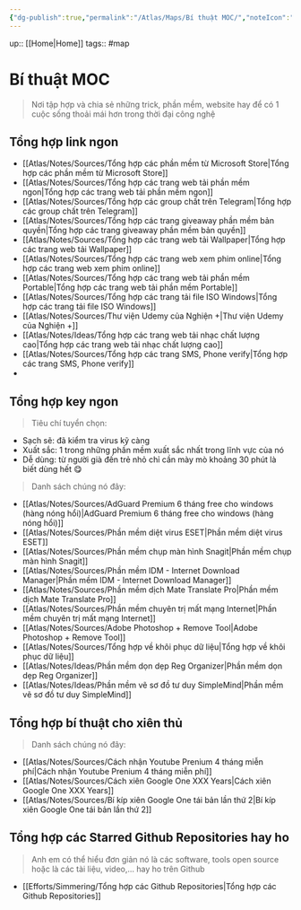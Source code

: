 ```yaml
---
{"dg-publish":true,"permalink":"/Atlas/Maps/Bí thuật MOC/","noteIcon":""}
---
```


up:: [[Home\|Home]]
tags:: #map 

# Bí thuật MOC

> Nơi tập hợp và chia sẻ những trick, phần mềm, website hay để có 1 cuộc sống thoải mái hơn trong thời đại công nghệ

## Tổng hợp link ngon

- [[Atlas/Notes/Sources/Tổng hợp các phần mềm từ Microsoft Store\|Tổng hợp các phần mềm từ Microsoft Store]]
- [[Atlas/Notes/Sources/Tổng hợp các trang web tải phần mềm ngon\|Tổng hợp các trang web tải phần mềm ngon]]
- [[Atlas/Notes/Sources/Tổng hợp các group chất trên Telegram\|Tổng hợp các group chất trên Telegram]]
- [[Atlas/Notes/Sources/Tổng hợp các trang giveaway phần mềm bản quyền\|Tổng hợp các trang giveaway phần mềm bản quyền]]
- [[Atlas/Notes/Sources/Tổng hợp các trang web tải Wallpaper\|Tổng hợp các trang web tải Wallpaper]]
- [[Atlas/Notes/Sources/Tổng hợp các trang web xem phim online\|Tổng hợp các trang web xem phim online]]
- [[Atlas/Notes/Sources/Tổng hợp các trang web tải phần mềm Portable\|Tổng hợp các trang web tải phần mềm Portable]]
- [[Atlas/Notes/Sources/Tổng hợp các trang tải file ISO Windows\|Tổng hợp các trang tải file ISO Windows]]
- [[Atlas/Notes/Sources/Thư viện Udemy của Nghiện +\|Thư viện Udemy của Nghiện +]]
- [[Atlas/Notes/Ideas/Tổng hợp các trang web tải nhạc chất lượng cao\|Tổng hợp các trang web tải nhạc chất lượng cao]]
- [[Atlas/Notes/Sources/Tổng hợp các trang SMS, Phone verify\|Tổng hợp các trang SMS, Phone verify]]
- 

## Tổng hợp key ngon

> Tiêu chí tuyển chọn:

- Sạch sẽ: đã kiểm tra virus kỹ càng
- Xuất sắc: 1 trong những phần mềm xuất sắc nhất trong lĩnh vực của nó 
- Dễ dùng: từ người già đến trẻ nhỏ chỉ cần mày mò khoảng 30 phút là biết dùng hết 😋

> Danh sách chúng nó đây: 

- [[Atlas/Notes/Sources/AdGuard Premium 6 tháng free cho windows (hàng nóng hổi)\|AdGuard Premium 6 tháng free cho windows (hàng nóng hổi)]]
- [[Atlas/Notes/Sources/Phần mềm diệt virus ESET\|Phần mềm diệt virus ESET]]
- [[Atlas/Notes/Sources/Phần mềm chụp màn hình Snagit\|Phần mềm chụp màn hình Snagit]]
- [[Atlas/Notes/Sources/Phần mềm IDM - Internet Download Manager\|Phần mềm IDM - Internet Download Manager]]
- [[Atlas/Notes/Sources/Phần mềm dịch Mate Translate Pro\|Phần mềm dịch Mate Translate Pro]]
- [[Atlas/Notes/Sources/Phần mềm chuyên trị mất mạng Internet\|Phần mềm chuyên trị mất mạng Internet]]
- [[Atlas/Notes/Sources/Adobe Photoshop + Remove Tool\|Adobe Photoshop + Remove Tool]]
- [[Atlas/Notes/Sources/Tổng hợp về khôi phục dữ liệu\|Tổng hợp về khôi phục dữ liệu]]
- [[Atlas/Notes/Ideas/Phần mềm dọn dẹp Reg Organizer\|Phần mềm dọn dẹp Reg Organizer]]
- [[Atlas/Notes/Ideas/Phần mềm vẽ sơ đồ tư duy SimpleMind\|Phần mềm vẽ sơ đồ tư duy SimpleMind]]

## Tổng hợp bí thuật cho xiên thủ

> Danh sách chúng nó đây:

- [[Atlas/Notes/Sources/Cách nhận Youtube Prenium 4 tháng miễn phí\|Cách nhận Youtube Prenium 4 tháng miễn phí]]
- [[Atlas/Notes/Sources/Cách xiên Google One XXX Years\|Cách xiên Google One XXX Years]]
- [[Atlas/Notes/Sources/Bí kíp xiên Google One tái bản lần thứ 2\|Bí kíp xiên Google One tái bản lần thứ 2]]

## Tổng hợp các Starred Github Repositories hay ho

> Anh em có thể hiểu đơn giản nó là các software, tools open source hoặc là các tài liệu, video,... hay ho trên Github

- [[Efforts/Simmering/Tổng hợp các Github Repositories\|Tổng hợp các Github Repositories]]